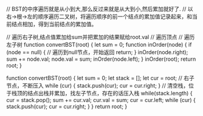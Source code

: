 
// BST的中序遍历就是从小到大,那么反过来就是从大到小,然后累加就好了.
// 以右->根->左的顺序遍历二叉树，将遍历顺序的前一个结点的累加值记录起来，和当前结点相加，得到当前结点的累加值。

  // 遍历右子树,结点值累加给sum并把累加的结果赋给root.val
  // 遍历顶点
  // 遍历左子树
function convertBST(root) {
  let sum = 0;
  function inOrder(node) {
    if (node == null) {  // 遍历到null节点，开始返回
      return;
    }
    inOrder(node.right);
    sum += node.val;
    node.val = sum;
    inOrder(node.left);
  }
  inOrder(root);
  return root;
}

function convertBST(root) {
  let sum = 0;
  let stack = [];
  let cur = root;
  // 右子节点，不断压入
   while (cur) {
     stack.push(cur);
     cur = cur.right;
   }
  // 清空栈，位于栈顶的结点出栈并累加，找左子节点，存在的话压入栈
  while(stack.length) {
    cur = stack.pop();
   sum += cur.val;
   cur.val = sum;
   cur = cur.left;
   while (cur) {
     stack.push(cur);
     cur = cur.right;
   }
 }
 return root; 
}
